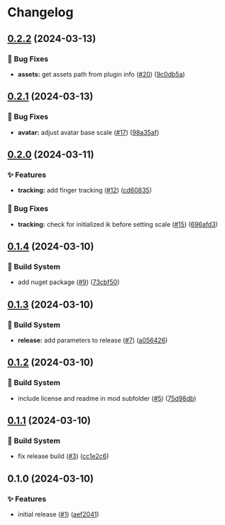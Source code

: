 # Changelog

## [0.2.2](https://github.com/Xenira/TTIK/compare/v0.2.1...v0.2.2) (2024-03-13)


### 🐛 Bug Fixes

* **assets:** get assets path from plugin info ([#20](https://github.com/Xenira/TTIK/issues/20)) ([9c0db5a](https://github.com/Xenira/TTIK/commit/9c0db5a783fea338324113ecac7833ec6908e688))

## [0.2.1](https://github.com/Xenira/TTIK/compare/v0.2.0...v0.2.1) (2024-03-13)


### 🐛 Bug Fixes

* **avatar:** adjust avatar base scale ([#17](https://github.com/Xenira/TTIK/issues/17)) ([98a35af](https://github.com/Xenira/TTIK/commit/98a35af840a25a2034aea2bffa0b691811832c31))

## [0.2.0](https://github.com/Xenira/TTIK/compare/v0.1.4...v0.2.0) (2024-03-11)


### ✨ Features

* **tracking:** add finger tracking ([#12](https://github.com/Xenira/TTIK/issues/12)) ([cd60835](https://github.com/Xenira/TTIK/commit/cd60835b113ea001d481df3f940a41bdfa3d03e1))


### 🐛 Bug Fixes

* **tracking:** check for initialized ik before setting scale ([#15](https://github.com/Xenira/TTIK/issues/15)) ([696afd3](https://github.com/Xenira/TTIK/commit/696afd31fc75ec51a56e83581ad7915752620f28))

## [0.1.4](https://github.com/Xenira/TTIK/compare/v0.1.3...v0.1.4) (2024-03-10)


### 👷 Build System

* add nuget package ([#9](https://github.com/Xenira/TTIK/issues/9)) ([73cbf50](https://github.com/Xenira/TTIK/commit/73cbf507d3746e8097bd9587564e0cd0ec1a2673))

## [0.1.3](https://github.com/Xenira/TTIK/compare/v0.1.2...v0.1.3) (2024-03-10)


### 👷 Build System

* **release:** add parameters to release ([#7](https://github.com/Xenira/TTIK/issues/7)) ([a056426](https://github.com/Xenira/TTIK/commit/a0564269d525f2b6238f7591d2b9277de99ab4a1))

## [0.1.2](https://github.com/Xenira/TTIK/compare/v0.1.1...v0.1.2) (2024-03-10)


### 👷 Build System

* include license and readme in mod subfolder ([#5](https://github.com/Xenira/TTIK/issues/5)) ([75d98db](https://github.com/Xenira/TTIK/commit/75d98db91115eabe03f9acd1ba0a79c15a5c625a))

## [0.1.1](https://github.com/Xenira/TTIK/compare/v0.1.0...v0.1.1) (2024-03-10)


### 👷 Build System

* fix release build ([#3](https://github.com/Xenira/TTIK/issues/3)) ([cc1e2c6](https://github.com/Xenira/TTIK/commit/cc1e2c6082234d53d9f0cb467673caa92ddaa908))

## 0.1.0 (2024-03-10)


### ✨ Features

* initial release ([#1](https://github.com/Xenira/TTIK/issues/1)) ([aef2041](https://github.com/Xenira/TTIK/commit/aef2041c47d164697036fc7651fbfd070f49c668))
